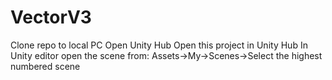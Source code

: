 # VectorV3

Clone repo to local PC
Open Unity Hub
Open this project in Unity Hub
In Unity editor open the scene from: Assets->My->Scenes->Select the highest numbered scene
